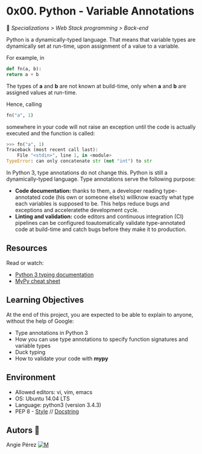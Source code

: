 # 0x00. Python - Variable Annotations

📂 _Specializations > Web Stack programming > Back-end_

Python is a dynamically-typed language. That means that variable types are dynamically set at run-time, upon assignment of a value to a variable.

For example, in

```python
def fn(a, b):
return a + b
```

The types of **a** and **b** are not known at build-time, only when **a** and **b** are assigned values at run-time.

Hence, calling

```python
fn("a", 1)
```

somewhere in your code will not raise an exception until the code is actually executed and the function is called:

```python
>>> fn("a", 1)
Traceback (most recent call last):
    File "<stdin>", line 1, in <module>
TypeError: can only concatenate str (not "int") to str
```

In Python 3, type annotations do not change this. Python is still a dynamically-typed language. Type annotations serve the following purpose:

- **Code documentation:** thanks to them, a developer reading type-annotated code (his own or someone else’s) willknow exactly what type each variables is supposed to be. This helps reduce bugs and exceptions and acceleratethe development cycle.
- **Linting and validation:** code editors and continuous integration (CI) pipelines can be configured toautomatically validate type-annotated code at build-time and catch bugs before they make it to production.

## Resources

Read or watch:

- [Python 3 typing documentation](https://docs.python.org/3/library/typing.html)
- [MyPy cheat sheet](https://mypy.readthedocs.io/en/latest/cheat_sheet_py3.html)

## Learning Objectives

At the end of this project, you are expected to be able to explain to anyone, without the help of Google:

- Type annotations in Python 3
- How you can use type annotations to specify function signatures and variable types
- Duck typing
- How to validate your code with **mypy**

## Environment

- Allowed editors: vi, vim, emacs
- OS: Ubuntu 14.04 LTS
- Language: python3 (version 3.4.3)
- PEP 8 - [Style](https://www.python.org/dev/peps/pep-0008/) // [Docstring](https://sphinxcontrib-napoleon.readthedocs.io/en/latest/example_google.html)

## Autors :ribbon:

Angie Pérez [![M](https://upload.wikimedia.org/wikipedia/fr/thumb/c/c8/Twitter_Bird.svg/30px-Twitter_Bird.svg.png)](https://twitter.com/xiommyperez)
